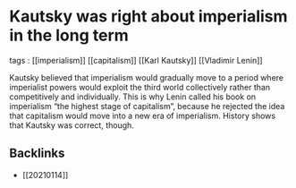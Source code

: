 # Kautsky was right about imperialism in the long term

tags
: [[imperialism]] [[capitalism]] [[Karl Kautsky]] [[Vladimir Lenin]]

Kautsky believed that imperialism would gradually move to a period where imperialist powers would exploit the third world collectively rather than competitively and individually. This is why Lenin called his book on imperialism &ldquo;the highest stage of capitalism&rdquo;, because he rejected the idea that capitalism would move into a new era of imperialism. History shows that Kautsky was correct, though.


<a id="org576e6c7"></a>

## Backlinks

-   [[20210114]]
